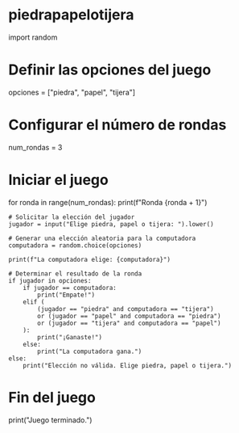 # piedrapapelotijera
import random

# Definir las opciones del juego
opciones = ["piedra", "papel", "tijera"]

# Configurar el número de rondas
num_rondas = 3

# Iniciar el juego
for ronda in range(num_rondas):
    print(f"Ronda {ronda + 1}")

    # Solicitar la elección del jugador
    jugador = input("Elige piedra, papel o tijera: ").lower()

    # Generar una elección aleatoria para la computadora
    computadora = random.choice(opciones)

    print(f"La computadora elige: {computadora}")

    # Determinar el resultado de la ronda
    if jugador in opciones:
        if jugador == computadora:
            print("Empate!")
        elif (
            (jugador == "piedra" and computadora == "tijera")
            or (jugador == "papel" and computadora == "piedra")
            or (jugador == "tijera" and computadora == "papel")
        ):
            print("¡Ganaste!")
        else:
            print("La computadora gana.")
    else:
        print("Elección no válida. Elige piedra, papel o tijera.")

# Fin del juego
print("Juego terminado.")
